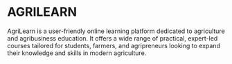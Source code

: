 # AGRILEARN
AgriLearn is a user-friendly online learning platform dedicated to agriculture and agribusiness education. It offers a wide range of practical, expert-led courses tailored for students, farmers, and agripreneurs looking to expand their knowledge and skills in modern agriculture.
